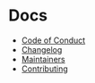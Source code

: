 # Docs

- [Code of Conduct](https://github.com/Amsterdam/amsterdam-styled-components/tree/master/docs/CODE_OF_CONDUCT.md)
- [Changelog](https://github.com/Amsterdam/amsterdam-styled-components/tree/master/docs/CHANGELOG.md)
- [Maintainers](https://github.com/Amsterdam/amsterdam-styled-components/tree/master/docs/MAINTAINERS.md)
- [Contributing](https://github.com/Amsterdam/amsterdam-styled-components/tree/master/docs/CONTRIBUTING.md)
